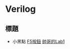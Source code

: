 # Verilog

## 標題
* 小黑點
[F5按鈕](https://github.com/ckckck1373/Verilog/blob/master/README.md)
[帥哥的Lab1](https://github.com/AQZ0216/EE-2230/tree/master/lab1)
